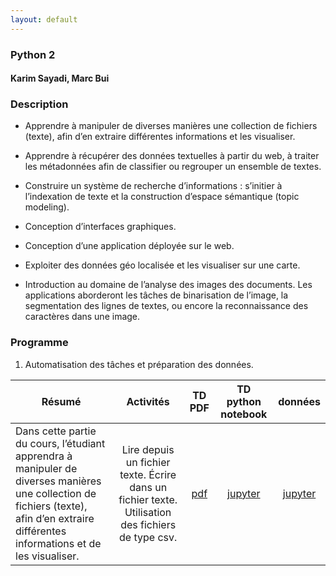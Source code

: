 ```yaml
---
layout: default
---
```


### Python 2 

#### Karim Sayadi, Marc Bui

### Description

* Apprendre à manipuler de diverses manières une collection de fichiers (texte), afin d’en extraire différentes informations et les visualiser. 

* Apprendre à récupérer des données textuelles à partir du web, à traiter les métadonnées afin de classifier ou regrouper un ensemble de textes. 

* Construire un système de recherche d’informations : s’initier à l’indexation de texte et la construction d’espace sémantique (topic modeling). 

* Conception d’interfaces graphiques.

* Conception d’une application déployée sur le web. 

* Exploiter des données géo localisée et les visualiser sur une carte. 

* Introduction au domaine de l’analyse des images des documents. Les applications aborderont les tâches de binarisation de l’image, la segmentation des lignes de textes, ou encore la reconnaissance des caractères dans une image. 


### Programme 
1. Automatisation des tâches et préparation des données. 

| Résumé | Activités | TD  PDF | TD python notebook | données |
| --- |:---:| :---:|:---:|:---:|
| Dans cette partie du cours, l’étudiant apprendra à manipuler de diverses manières une collection de fichiers (texte), afin d’en extraire différentes informations et de les visualiser. | Lire depuis un fichier texte. Écrire dans un fichier texte. Utilisation des fichiers de type csv.| <a target="_blank" href="python2/220217.pdf" class="pdf-button"><span>pdf</span></a> | <a href="https://github.com/karimsayadi/karimsayadi.github.io/blob/master/teaching/python2/" class="jup-button"><span>jupyter</span></a> | <a href="python2/data/preprocessedP.txt" class="data-button"><span>jupyter</span></a> |


